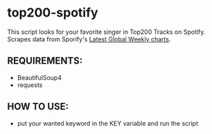 # top200-spotify
This script looks for your favorite singer in Top200 Tracks on Spotify.<br/>
Scrapes data from Sporify's <a href = https://spotifycharts.com/regional/global/weekly/latest>Latest Global Weekly charts</a>.

## REQUIREMENTS:
- BeautifulSoup4
- requests

## HOW TO USE:
- put your wanted keyword in the KEY variable and run the script

